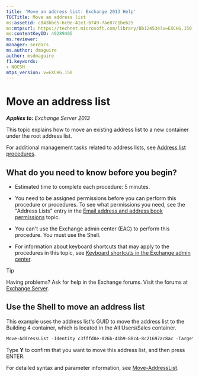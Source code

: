 ```yaml
---
title: 'Move an address list: Exchange 2013 Help'
TOCTitle: Move an address list
ms:assetid: c843bbd5-6c0e-41e1-b749-7ae87c1beb25
ms:mtpsurl: https://technet.microsoft.com/library/Bb124534(v=EXCHG.150)
ms:contentKeyID: 49289405
ms.reviewer: 
manager: serdars
ms.author: dmaguire
author: msdmaguire
f1.keywords:
- NOCSH
mtps_version: v=EXCHG.150
---
```


# Move an address list

_**Applies to:** Exchange Server 2013_

This topic explains how to move an existing address list to a new container under the root address list.

For additional management tasks related to address lists, see [Address list procedures](address-list-procedures-exchange-2013-help.md).

## What do you need to know before you begin?

- Estimated time to complete each procedure: 5 minutes.

- You need to be assigned permissions before you can perform this procedure or procedures. To see what permissions you need, see the "Address Lists" entry in the [Email address and address book permissions](email-address-and-address-book-permissions-exchange-2013-help.md) topic.

- You can't use the Exchange admin center (EAC) to perform this procedure. You must use the Shell.

- For information about keyboard shortcuts that may apply to the procedures in this topic, see [Keyboard shortcuts in the Exchange admin center](keyboard-shortcuts-in-the-exchange-admin-center-2013-help.md).

> [!TIP]
> Having problems? Ask for help in the Exchange forums. Visit the forums at [Exchange Server](https://social.technet.microsoft.com/forums/office/home?category=exchangeserver).

## Use the Shell to move an address list

This example uses the address list's GUID to move the address list to the Building 4 container, which is located in the All Users\\Sales container.

```powershell
Move-AddressList -Identity c3fffd8e-026b-41b9-88c4-8c21697ac8ac -Target "\All Users\Sales\Building4"
```

Type **Y** to confirm that you want to move this address list, and then press ENTER.

For detailed syntax and parameter information, see [Move-AddressList](https://docs.microsoft.com/powershell/module/exchange/Move-AddressList).
